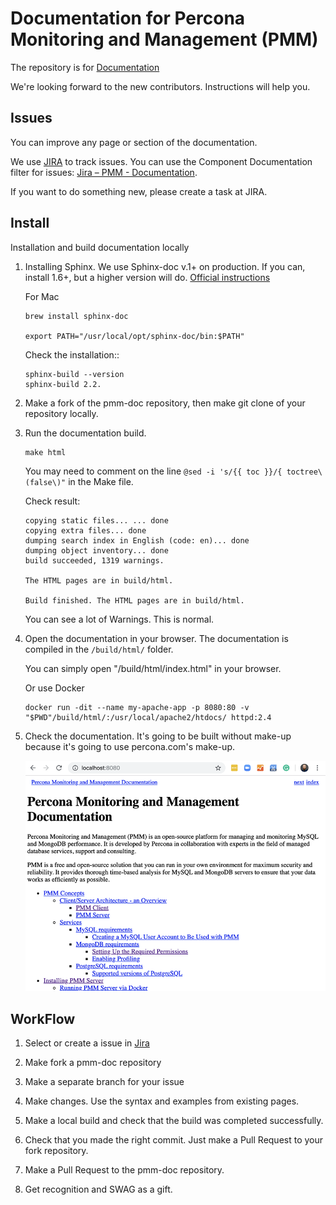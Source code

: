 # Documentation for Percona Monitoring and Management (PMM)

The repository is for [Documentation](https://www.percona.com/doc/percona-monitoring-and-management/2.x/index.html)

We're looking forward to the new contributors. Instructions will help you. 


## Issues

You can improve any page or section of the documentation.

We use [JIRA](https://jira.percona.com/projects/PMM/issues) to track issues. You can use the Component Documentation filter for issues: [Jira – PMM - Documentation](https://jira.percona.com/issues/?jql=project+%3D+PMM+AND+component+%3D+Documentation).

If you want to do something new, please create a task at JIRA.


## Install

Installation and build documentation locally

1.	Installing Sphinx. We use Sphinx-doc v.1+ on production. If you can, install 1.6+, but a higher version will do. [Official instructions](https://www.sphinx-doc.org/en/master/usage/installation.html) 

	For Mac

		brew install sphinx-doc

		export PATH="/usr/local/opt/sphinx-doc/bin:$PATH"

	Check the installation::

		sphinx-build --version
		sphinx-build 2.2.

2.	Make a fork of the pmm-doc repository, then make git clone of your repository locally.

3.	Run the documentation build.
		
		make html

	You may need to comment on the line `@sed -i 's/{{ toc }}/{ toctree\(false\)"` in the Make file.

	Check result:

		copying static files... ... done
		copying extra files... done
		dumping search index in English (code: en)... done
		dumping object inventory... done
		build succeeded, 1319 warnings.

		The HTML pages are in build/html.

		Build finished. The HTML pages are in build/html.

	You can see a lot of Warnings. This is normal.

4.	Open the documentation in your browser. The documentation is compiled in the `/build/html/` folder.
	
	You can simply open "/build/html/index.html" in your browser. 

	Or use Docker

		docker run -dit --name my-apache-app -p 8080:80 -v "$PWD"/build/html/:/usr/local/apache2/htdocs/ httpd:2.4

5.	Check the documentation. It's going to be built without make-up because it's going to use percona.com's make-up.

	![Result](/images/img-readme-result.png)


## WorkFlow

1.	Select or create a issue in [Jira](https://jira.percona.com/issues/?jql=project+%3D+PMM+AND+component+%3D+Documentation)

2.	Make fork a pmm-doc repository

3.	Make a separate branch for your issue

4.	Make changes. Use the syntax and examples from existing pages.

5.	Make a local build and check that the build was completed successfully.

6.	Check that you made the right commit. Just make a Pull Request to your fork repository.

7.	Make a Pull Request to the pmm-doc repository.

8.	Get recognition and SWAG as a gift.

